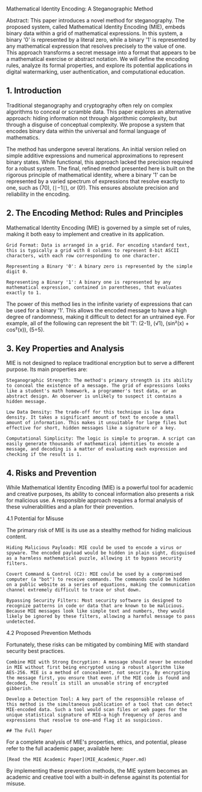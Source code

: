 Mathematical Identity Encoding: A Steganographic Method

Abstract: This paper introduces a novel method for steganography. The proposed system, called Mathematical Identity Encoding (MIE), embeds binary data within a grid of mathematical expressions. In this system, a binary '0' is represented by a literal zero, while a binary '1' is represented by any mathematical expression that resolves precisely to the value of one. This approach transforms a secret message into a format that appears to be a mathematical exercise or abstract notation. We will define the encoding rules, analyze its formal properties, and explore its potential applications in digital watermarking, user authentication, and computational education.

## 1. Introduction

Traditional steganography and cryptography often rely on complex algorithms to conceal or scramble data. This paper explores an alternative approach: hiding information not through algorithmic complexity, but through a disguise of conceptual complexity. We propose a system that encodes binary data within the universal and formal language of mathematics.

The method has undergone several iterations. An initial version relied on simple additive expressions and numerical approximations to represent binary states. While functional, this approach lacked the precision required for a robust system. The final, refined method presented here is built on the rigorous principle of mathematical identity, where a binary '1' can be represented by a varied spectrum of expressions that resolve exactly to one, such as (70), (∣−1∣), or (0!). This ensures absolute precision and reliability in the encoding.

## 2. The Encoding Method: Rules and Principles

Mathematical Identity Encoding (MIE) is governed by a simple set of rules, making it both easy to implement and creative in its application.

    Grid Format: Data is arranged in a grid. For encoding standard text, this is typically a grid with 8 columns to represent 8-bit ASCII characters, with each row corresponding to one character.

    Representing a Binary '0': A binary zero is represented by the simple digit 0.

    Representing a Binary '1': A binary one is represented by any mathematical expression, contained in parentheses, that evaluates exactly to 1.

The power of this method lies in the infinite variety of expressions that can be used for a binary '1'. This allows the encoded message to have a high degree of randomness, making it difficult to detect for an untrained eye. For example, all of the following can represent the bit '1': (2-1), (√1), (sin²(x) + cos²(x)), (5÷5).

## 3. Key Properties and Analysis

MIE is not designed to replace traditional encryption but to serve a different purpose. Its main properties are:

    Steganographic Strength: The method's primary strength is its ability to conceal the existence of a message. The grid of expressions looks like a student's math homework, a programmer's test data, or an abstract design. An observer is unlikely to suspect it contains a hidden message.

    Low Data Density: The trade-off for this technique is low data density. It takes a significant amount of text to encode a small amount of information. This makes it unsuitable for large files but effective for short, hidden messages like a signature or a key.

    Computational Simplicity: The logic is simple to program. A script can easily generate thousands of mathematical identities to encode a message, and decoding is a matter of evaluating each expression and checking if the result is 1.

## 4. Risks and Prevention

While Mathematical Identity Encoding (MIE) is a powerful tool for academic and creative purposes, its ability to conceal information also presents a risk for malicious use. A responsible approach requires a formal analysis of these vulnerabilities and a plan for their prevention.

4.1 Potential for Misuse

The primary risk of MIE is its use as a stealthy method for hiding malicious content.

    Hiding Malicious Payloads: MIE could be used to encode a virus or spyware. The encoded payload would be hidden in plain sight, disguised as a harmless mathematical puzzle, allowing it to bypass security filters.

    Covert Command & Control (C2): MIE could be used by a compromised computer (a "bot") to receive commands. The commands could be hidden on a public website as a series of equations, making the communication channel extremely difficult to trace or shut down.

    Bypassing Security Filters: Most security software is designed to recognize patterns in code or data that are known to be malicious. Because MIE messages look like simple text and numbers, they would likely be ignored by these filters, allowing a harmful message to pass undetected.

4.2 Proposed Prevention Methods

Fortunately, these risks can be mitigated by combining MIE with standard security best practices.

    Combine MIE with Strong Encryption: A message should never be encoded in MIE without first being encrypted using a robust algorithm like AES-256. MIE is a method of concealment, not security. By encrypting the message first, you ensure that even if the MIE code is found and decoded, the result is still an unusable string of encrypted gibberish.

    Develop a Detection Tool: A key part of the responsible release of this method is the simultaneous publication of a tool that can detect MIE-encoded data. Such a tool would scan files or web pages for the unique statistical signature of MIE—a high frequency of zeros and expressions that resolve to one—and flag it as suspicious.

    ## The Full Paper

For a complete analysis of MIE's properties, ethics, and potential, please refer to the full academic paper, available here:

    [Read the MIE Academic Paper](MIE_Academic_Paper.md)

By implementing these prevention methods, the MIE system becomes an academic and creative tool with a built-in defense against its potential for misuse.

